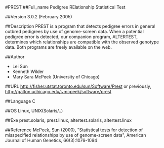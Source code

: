 #PREST
##Full_name
Pedigree RElationship Statistical Test

##Version
3.0.2 (February 2005)

##Description
PREST is a program that detects pedigree errors in general outbred pedigrees by use of genome-screen data. When a potential pedigree error is detected, our companion program, ALTERTEST, determines which relationships are compatible with the observed genotype data. Both programs are freely available on the web.

##Author
* Lei Sun
* Kenneth Wilder
* Mary Sara McPeek (University of Chicago)

##URL
http://fisher.utstat.toronto.edu/sun/Software/Prest or previously, http://galton.uchicago.edu/~mcpeek/software/prest

##Language
C

##OS
Linux, UNIX(Solaris/..)

##Exe
prest.solaris, prest.linux, altertest.solaris, altertest.linux

##Reference
McPeek, Sun (2000), "Statistical tests for detection of misspecified relationships by use of genome-screen data", American Journal of Human Genetics, 66(3):1076-1094

